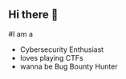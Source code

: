 ## Hi there 👋

#I am a
- Cybersecurity Enthusiast 
- loves playing CTFs
- wanna be Bug Bounty Hunter

